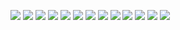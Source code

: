 ![](doc/01.png)
![](doc/02.png)
![](doc/03.png)
![](doc/04.png)
![](doc/05.png)
![](doc/06.png)
![](doc/07.png)
![](doc/08.png)
![](doc/09.png)
![](doc/10.png)
![](doc/11.png)
![](doc/12.png)
![](doc/13.png)